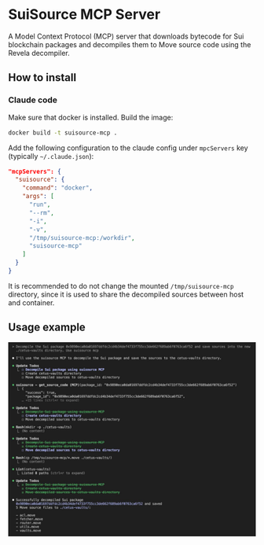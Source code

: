 # SuiSource MCP Server

A Model Context Protocol (MCP) server that downloads bytecode for Sui blockchain packages and decompiles them to Move source code using the Revela decompiler.

## How to install

### Claude code

Make sure that docker is installed. Build the image:

```bash
docker build -t suisource-mcp .
```

Add the following configuration to the claude config under `mpcServers` key (typically `~/.claude.json`):

```json
"mcpServers": {
  "suisource": {
    "command": "docker",
    "args": [
      "run",
      "--rm",
      "-i",
      "-v",
      "/tmp/suisource-mcp:/workdir",
      "suisource-mcp"
    ]
  }
}
```

It is recommended to do not change the mounted `/tmp/suisource-mcp` directory, since it is used to share the decompiled sources between host and container.

## Usage example

![](./img/1.jpg)